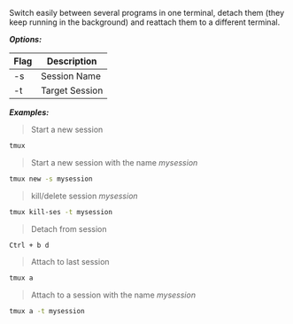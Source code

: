 Switch easily between several programs in one terminal, detach them (they keep running in the background) and reattach them to a different terminal.

***Options:***

| Flag | Description |
| ---- | ----------- |
| -s | Session Name |
| -t | Target Session |

***Examples:***

> Start a new session

```bash
tmux
```

> Start a new session with the name _mysession_

```bash
tmux new -s mysession
```

> kill/delete session _mysession_

```bash
tmux kill-ses -t mysession
```

> Detach from session

```
Ctrl + b d
```

> Attach to last session

```bash
tmux a
```

> Attach to a session with the name _mysession_

```bash
tmux a -t mysession
```

